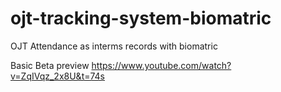 # ojt-tracking-system-biomatric
OJT Attendance as interms records with biomatric

Basic Beta preview 
https://www.youtube.com/watch?v=ZqIVqz_2x8U&t=74s
